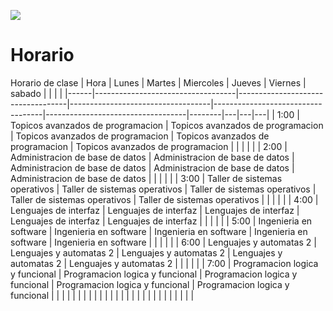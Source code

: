 ![]([https://images.cooltext.com/5508510.png](https://www.guiasnintendo.com/2c-switch/yoshis-crafted-world/guia-yoshis-crafted-world/img/inicio.jpg))
# Horario
Horario de clase
| Hora | Lunes                             | Martes                            | Miercoles                         | Jueves                            | Viernes                           | sabado |   |   |   |
|------|-----------------------------------|-----------------------------------|-----------------------------------|-----------------------------------|-----------------------------------|--------|---|---|---|
| 1:00 | Topicos avanzados de programacion | Topicos avanzados de programacion | Topicos avanzados de programacion | Topicos avanzados de programacion | Topicos avanzados de programacion |        |   |   |   |
| 2:00 | Administracion de base de datos   | Administracion de base de datos   | Administracion de base de datos   | Administracion de base de datos   | Administracion de base de datos   |        |   |   |   |
| 3:00 | Taller de sistemas operativos     | Taller de sistemas operativos     | Taller de sistemas operativos     | Taller de sistemas operativos     | Taller de sistemas operativos     |        |   |   |   |
| 4:00 | Lenguajes de interfaz             | Lenguajes de interfaz             | Lenguajes de interfaz             | Lenguajes de interfaz             | Lenguajes de interfaz             |        |   |   |   |
| 5:00 | Ingenieria en software            | Ingenieria en software            | Ingenieria en software            | Ingenieria en software            | Ingenieria en software            |        |   |   |   |
| 6:00 | Lenguajes y automatas 2           | Lenguajes y automatas 2           | Lenguajes y automatas 2           | Lenguajes y automatas 2           | Lenguajes y automatas 2           |        |   |   |   |
| 7:00 | Programacion logica y funcional   | Programacion logica y funcional   | Programacion logica y funcional   | Programacion logica y funcional   | Programacion logica y funcional   |        |   |   |   |
|      |                                   |                                   |                                   |                                   |                                   |        |   |   |   |
|      |                                   |                                   |                                   |                                   |                                   |        |   |   |   |
